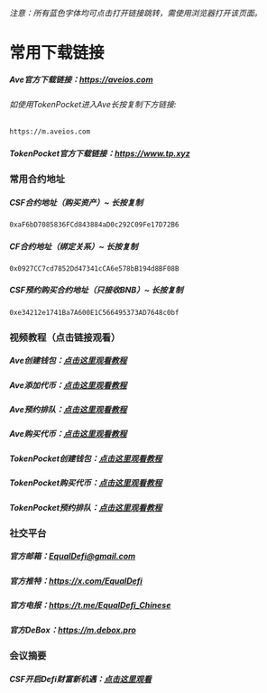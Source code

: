 ###### 注意：所有蓝色字体均可点击打开链接跳转，需使用浏览器打开该页面。

# 常用下载链接

##### Ave官方下载链接：<a target="_blank" href="https://aveios.com/download">https://aveios.com</a>
###### 如使用TokenPocket进入Ave长按复制下方链接:
```bash
https://m.aveios.com
```
##### TokenPocket官方下载链接：<a target="_blank" href="https://www.tp.xyz/">https://www.tp.xyz</a>

### 常用合约地址 
##### CSF合约地址（购买资产）~  长按复制
```bash
0xaF6bD7085836FCd843884aD0c292C09Fe17D72B6
```
##### CF合约地址（绑定关系）~  长按复制
```bash
0x0927CC7cd7852Dd47341cCA6e578bB194d8BF08B
```
##### CSF预约购买合约地址（只接收BNB）~  长按复制
```bash
0xe34212e1741Ba7A600E1C566495373AD7648c0bf
```
### 视频教程（点击链接观看）
##### Ave创建钱包：<a target="_blank" href="https://equaldefi.oss-cn-hongkong.aliyuncs.com/video/Ave_Create_Wallet.mp4">点击这里观看教程</a>
##### Ave添加代币：<a target="_blank" href="https://equaldefi.oss-cn-hongkong.aliyuncs.com/video/Ave_Adds_Tokens.mp4">点击这里观看教程</a>
##### Ave预约排队：<a target="_blank" href="https://equaldefi.oss-cn-hongkong.aliyuncs.com/video/Ave_Appointment_Queue.mp4">点击这里观看教程</a>
##### Ave购买代币：<a target="_blank" href="https://equaldefi.oss-cn-hongkong.aliyuncs.com/video/Ave_Purchase.mp4">点击这里观看教程</a>
##### TokenPocket创建钱包：<a target="_blank" href="https://equaldefi.oss-cn-hongkong.aliyuncs.com/video/TP_Create_Wallet.mp4">点击这里观看教程</a>
##### TokenPocket购买代币：<a target="_blank" href="https://equaldefi.oss-cn-hongkong.aliyuncs.com/video/TP_Purchase.mp4">点击这里观看教程</a>
##### TokenPocket预约排队：<a target="_blank" href="https://equaldefi.oss-cn-hongkong.aliyuncs.com/video/TP_Appointment_Queue.mp4">点击这里观看教程</a>

### 社交平台
##### 官方邮箱：<a target="_blank" href="mailto:EqualDefi@gmail.com">EqualDefi@gmail.com</a>
##### 官方推特：<a target="_blank" href="https://x.com/EqualDefi">https://x.com/EqualDefi</a>
##### 官方电报：<a target="_blank" href="https://t.me/EqualDefi_Chinese">https://t.me/EqualDefi_Chinese</a>
##### 官方DeBox：<a target="_blank" href="https://m.debox.pro/group?id=660vqhfo&code=32wflxk6">https://m.debox.pro</a>

### 会议摘要
##### CSF开启Defi财富新机遇：<a target="_blank" href="https://meeting.tencent.com/crm/N8X9yJ7408">点击这里观看</a>

